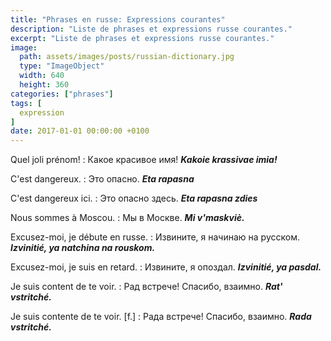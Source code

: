 ```yaml
---
title: "Phrases en russe: Expressions courantes"
description: "Liste de phrases et expressions russe courantes."
excerpt: "Liste de phrases et expressions russe courantes."
image:
  path: assets/images/posts/russian-dictionary.jpg
  type: "ImageObject"
  width: 640
  height: 360
categories: ["phrases"]
tags: [
  expression
]
date: 2017-01-01 00:00:00 +0100
---
```


Quel joli prénom!
: Какое красивое имя!
*__Kakoie krassivae imia!__*

C'est dangereux.
: Это опасно.
*__Eta rapasna__*

C'est dangereux ici.
: Это опасно здесь.
*__Eta rapasna zdies__*

Nous sommes à Moscou.
: Мы в Москве.
*__Mi v'maskviè.__*

Excusez-moi, je débute en russe.
: Извините, я начинаю на русском.
*__Izvinitié, ya natchina na rouskom.__*

Excusez-moi, je suis en retard.
: Извините, я опоздал.
*__Izvinitié, ya pasdal.__*

Je suis content de te voir.
: Рад встрече! Спасибо, взаимно.
*__Rat' vstritché.__*

Je suis contente de te voir. [f.]
: Рада встрече! Спасибо, взаимно.
*__Rada vstritché.__*
